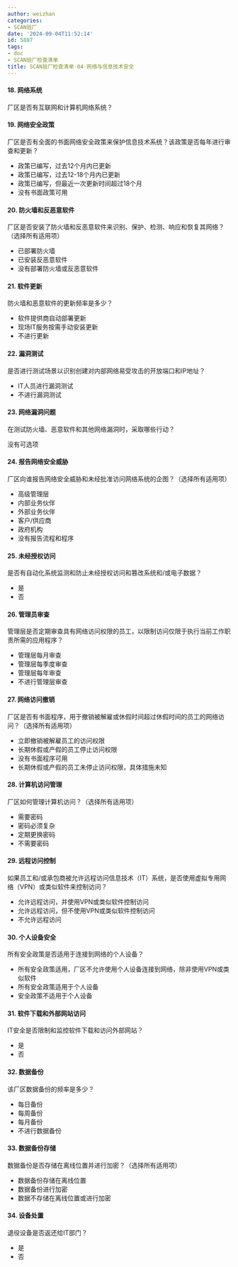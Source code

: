 ```yaml
---
author: weizhan
categories:
- SCAN验厂
date: '2024-09-04T11:52:14'
id: 5887
tags:
- doc
- SCAN验厂检查清单
title: SCAN验厂检查清单-04-网络与信息技术安全
---
```


#### 18\. 网络系统

厂区是否有互联网和计算机网络系统？

#### 19\. 网络安全政策

厂区是否有全面的书面网络安全政策来保护信息技术系统？该政策是否每年进行审查和更新？

  * 政策已编写，过去12个月内已更新
  * 政策已编写，过去12-18个月内已更新
  * 政策已编写，但最近一次更新时间超过18个月
  * 没有书面政策可用

#### 20\. 防火墙和反恶意软件

厂区是否安装了防火墙和反恶意软件来识别、保护、检测、响应和恢复其网络？（选择所有适用项）

  * 已部署防火墙
  * 已安装反恶意软件
  * 没有部署防火墙或反恶意软件

#### 21\. 软件更新

防火墙和恶意软件的更新频率是多少？

  * 软件提供商自动部署更新
  * 现场IT服务按需手动安装更新
  * 不进行更新

#### 22\. 漏洞测试

是否进行测试场景以识别创建对内部网络易受攻击的开放端口和IP地址？

  * IT人员进行漏洞测试
  * 不进行漏洞测试

#### 23\. 网络漏洞问题

在测试防火墙、恶意软件和其他网络漏洞时，采取哪些行动？

没有可选项

#### 24\. 报告网络安全威胁

厂区向谁报告网络安全威胁和未经批准访问网络系统的企图？（选择所有适用项）

  * 高级管理层
  * 内部业务伙伴
  * 外部业务伙伴
  * 客户/供应商
  * 政府机构
  * 没有报告流程和程序

#### 25\. 未经授权访问

是否有自动化系统监测和防止未经授权访问和篡改系统和/或电子数据？

  * 是
  * 否

#### 26\. 管理员审查

管理层是否定期审查具有网络访问权限的员工，以限制访问仅限于执行当前工作职责所需的应用程序？

  * 管理层每月审查
  * 管理层每季度审查
  * 管理层每年审查
  * 不进行管理层审查

#### 27\. 网络访问撤销

厂区是否有书面程序，用于撤销被解雇或休假时间超过休假时间的员工的网络访问？（选择所有适用项）

  * 立即撤销被解雇员工的访问权限
  * 长期休假或产假的员工停止访问权限
  * 没有书面程序可用
  * 长期休假或产假的员工未停止访问权限，具体措施未知

#### 28\. 计算机访问管理

厂区如何管理计算机访问？（选择所有适用项）

  * 需要密码
  * 密码必须复杂
  * 定期更换密码
  * 不需要密码

#### 29\. 远程访问控制

如果员工和/或承包商被允许远程访问信息技术（IT）系统，是否使用虚拟专用网络（VPN）或类似软件来控制访问？

  * 允许远程访问，并使用VPN或类似软件控制访问
  * 允许远程访问，但不使用VPN或类似软件控制访问
  * 不允许远程访问

#### 30\. 个人设备安全

所有安全政策是否适用于连接到网络的个人设备？

  * 所有安全政策适用，厂区不允许使用个人设备连接到网络，除非使用VPN或类似软件
  * 所有安全政策适用于个人设备
  * 安全政策不适用于个人设备

#### 31\. 软件下载和外部网站访问

IT安全是否限制和监控软件下载和访问外部网站？

  * 是
  * 否

#### 32\. 数据备份

该厂区数据备份的频率是多少？

  * 每日备份
  * 每周备份
  * 每月备份
  * 不进行数据备份

#### 33\. 数据备份存储

数据备份是否存储在离线位置并进行加密？（选择所有适用项）

  * 数据备份存储在离线位置
  * 数据备份进行加密
  * 数据不存储在离线位置或进行加密

#### 34\. 设备处置

退役设备是否返还给IT部门？

  * 是
  * 否

